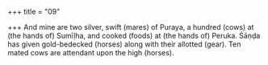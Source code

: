 +++
title = "09"

+++
And mine are two silver, swift (mares) of Puraya, a hundred (cows) at  (the hands of) Sumīḷha, and cooked (foods) at (the hands of) Peruka. Śāṇḍa has given gold-bedecked (horses) along with their allotted (gear).  Ten mated cows are attendant upon the high (horses).